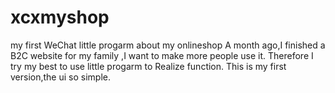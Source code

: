 # xcxmyshop
my first WeChat little progarm about my onlineshop
A month ago,I finished a B2C website for my family ,I want to make more people use it.
Therefore I try my best to use little progarm to Realize function.
This is my first version,the ui so simple.
